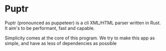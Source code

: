 # Puptr
Puptr (pronounced as puppeteer) is a cli XML/HTML parser written in Rust. It aim's to be performant, fast and capable.

Simplicity comes at the core of this program. We try to make this app as simple, and have as less of dependencies as possible
